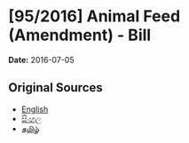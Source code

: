 # [95/2016] Animal Feed (Amendment) - Bill

**Date:** 2016-07-05

## Original Sources

- [English](https://documents.gov.lk/view/bills/2016/7/95-2016_E.pdf)
- [සිංහල](https://documents.gov.lk/view/bills/2016/7/95-2016_S.pdf)
- [தமிழ்](https://documents.gov.lk/view/bills/2016/7/95-2016_T.pdf)
